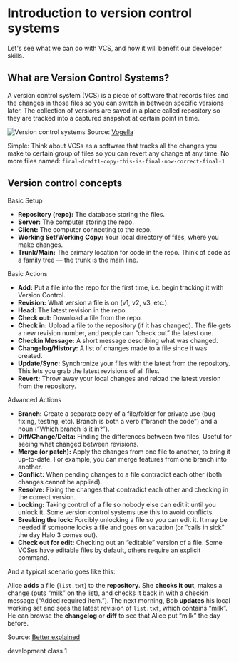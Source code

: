 # Introduction to version control systems

Let's see what we can do with VCS, and how it will benefit our developer skills.

## What are Version Control Systems?

A version control system (VCS) is a piece of software that records files and the changes in those files so you can switch in between specific versions later. The collection of versions are saved in a place called repository so they are tracked into a captured snapshot at certain point in time.

![Version control systems](https://www.vogella.com/tutorials/Git/img/xvcs_state10.png.pagespeed.ic._BJgeBXw1P.webp)
Source: [Vogella](https://www.vogella.com/tutorials/Git/article.html#introduction-into-version-control-systems)

Simple: Think about VCSs as a software that tracks all the changes you make to certain group of files so you can revert any change at any time. No more files named: `final-draft1-copy-this-is-final-now-correct-final-1`

## Version control concepts

Basic Setup

* __Repository (repo):__ The database storing the files.
* __Server:__ The computer storing the repo.
* __Client:__ The computer connecting to the repo.
* __Working Set/Working Copy:__ Your local directory of files, where you make changes.
* __Trunk/Main:__ The primary location for code in the repo. Think of code as a family tree — the trunk is the main line.

Basic Actions

* __Add:__ Put a file into the repo for the first time, i.e. begin tracking it with Version Control.
* __Revision:__ What version a file is on (v1, v2, v3, etc.).
* __Head:__ The latest revision in the repo.
* __Check out:__ Download a file from the repo.
* __Check in:__ Upload a file to the repository (if it has changed). The file gets a new revision number, and people can “check out” the latest one.
* __Checkin Message:__ A short message describing what was changed.
* __Changelog/History:__ A list of changes made to a file since it was created.
* __Update/Sync:__ Synchronize your files with the latest from the repository. This lets you grab the latest revisions of all files.
* __Revert:__ Throw away your local changes and reload the latest version from the repository.

Advanced Actions

* __Branch:__ Create a separate copy of a file/folder for private use (bug fixing, testing, etc). Branch is both a verb (“branch the code”) and a noun (“Which branch is it in?”).
* __Diff/Change/Delta:__ Finding the differences between two files. Useful for seeing what changed between revisions.
* __Merge (or patch):__ Apply the changes from one file to another, to bring it up-to-date. For example, you can merge features from one branch into another.
* __Conflict:__ When pending changes to a file contradict each other (both changes cannot be applied).
* __Resolve:__ Fixing the changes that contradict each other and checking in the correct version.
* __Locking:__ Taking control of a file so nobody else can edit it until you unlock it. Some version control systems use this to avoid conflicts.
* __Breaking the lock:__ Forcibly unlocking a file so you can edit it. It may be needed if someone locks a file and goes on vacation (or “calls in sick” the day Halo 3 comes out).
* __Check out for edit:__ Checking out an “editable” version of a file. Some VCSes have editable files by default, others require an explicit command.

And a typical scenario goes like this:

Alice __adds__ a file (`list.txt`) to the __repository__. She __checks it out__, makes a change (puts “milk” on the list), and checks it back in with a checkin message (“Added required item.”). The next morning, Bob __updates__ his local working set and sees the latest revision of `list.txt`, which contains “milk”. He can browse the __changelog__ or __diff__ to see that Alice put “milk” the day before.

Source: [Better explained](https://betterexplained.com/articles/a-visual-guide-to-version-control/)


development class 1